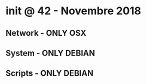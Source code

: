 # init @ 42 - Novembre 2018

## Network - ONLY OSX

## System - ONLY DEBIAN

## Scripts - ONLY DEBIAN
